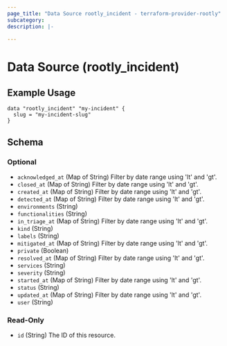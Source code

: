 ```yaml
---
page_title: "Data Source rootly_incident - terraform-provider-rootly"
subcategory:
description: |-
    
---
```


# Data Source (rootly_incident)



## Example Usage

```shell
data "rootly_incident" "my-incident" {
  slug = "my-incident-slug"
}
```

<!-- schema generated by tfplugindocs -->
## Schema

### Optional

- `acknowledged_at` (Map of String) Filter by date range using 'lt' and 'gt'.
- `closed_at` (Map of String) Filter by date range using 'lt' and 'gt'.
- `created_at` (Map of String) Filter by date range using 'lt' and 'gt'.
- `detected_at` (Map of String) Filter by date range using 'lt' and 'gt'.
- `environments` (String)
- `functionalities` (String)
- `in_triage_at` (Map of String) Filter by date range using 'lt' and 'gt'.
- `kind` (String)
- `labels` (String)
- `mitigated_at` (Map of String) Filter by date range using 'lt' and 'gt'.
- `private` (Boolean)
- `resolved_at` (Map of String) Filter by date range using 'lt' and 'gt'.
- `services` (String)
- `severity` (String)
- `started_at` (Map of String) Filter by date range using 'lt' and 'gt'.
- `status` (String)
- `updated_at` (Map of String) Filter by date range using 'lt' and 'gt'.
- `user` (String)

### Read-Only

- `id` (String) The ID of this resource.
